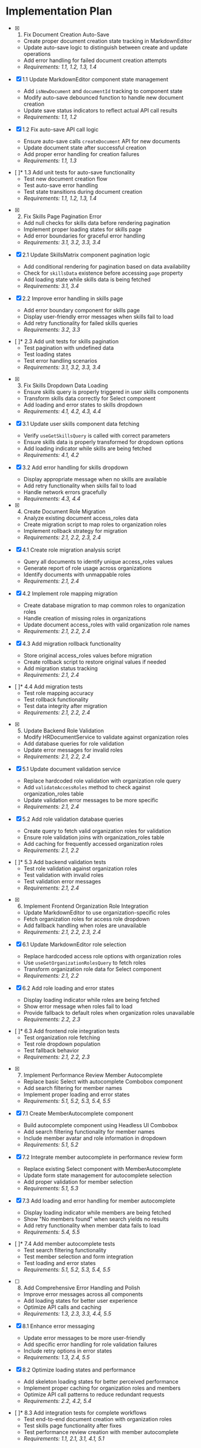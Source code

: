 # Implementation Plan

- [x] 1. Fix Document Creation Auto-Save
  - Create proper document creation state tracking in MarkdownEditor
  - Update auto-save logic to distinguish between create and update operations
  - Add error handling for failed document creation attempts
  - _Requirements: 1.1, 1.2, 1.3, 1.4_

- [x] 1.1 Update MarkdownEditor component state management
  - Add `isNewDocument` and `documentId` tracking to component state
  - Modify auto-save debounced function to handle new document creation
  - Update save status indicators to reflect actual API call results
  - _Requirements: 1.1, 1.2_

- [x] 1.2 Fix auto-save API call logic
  - Ensure auto-save calls `createDocument` API for new documents
  - Update document state after successful creation
  - Add proper error handling for creation failures
  - _Requirements: 1.1, 1.3_

- [ ]* 1.3 Add unit tests for auto-save functionality
  - Test new document creation flow
  - Test auto-save error handling
  - Test state transitions during document creation
  - _Requirements: 1.1, 1.2, 1.3, 1.4_

- [x] 2. Fix Skills Page Pagination Error
  - Add null checks for skills data before rendering pagination
  - Implement proper loading states for skills page
  - Add error boundaries for graceful error handling
  - _Requirements: 3.1, 3.2, 3.3, 3.4_

- [x] 2.1 Update SkillsMatrix component pagination logic
  - Add conditional rendering for pagination based on data availability
  - Check for `skillsData` existence before accessing `page` property
  - Add loading state while skills data is being fetched
  - _Requirements: 3.1, 3.4_

- [x] 2.2 Improve error handling in skills page
  - Add error boundary component for skills page
  - Display user-friendly error messages when skills fail to load
  - Add retry functionality for failed skills queries
  - _Requirements: 3.2, 3.3_

- [ ]* 2.3 Add unit tests for skills pagination
  - Test pagination with undefined data
  - Test loading states
  - Test error handling scenarios
  - _Requirements: 3.1, 3.2, 3.3, 3.4_

- [x] 3. Fix Skills Dropdown Data Loading
  - Ensure skills query is properly triggered in user skills components
  - Transform skills data correctly for Select component
  - Add loading and error states to skills dropdown
  - _Requirements: 4.1, 4.2, 4.3, 4.4_

- [x] 3.1 Update user skills component data fetching
  - Verify `useGetSkillsQuery` is called with correct parameters
  - Ensure skills data is properly transformed for dropdown options
  - Add loading indicator while skills are being fetched
  - _Requirements: 4.1, 4.2_

- [x] 3.2 Add error handling for skills dropdown
  - Display appropriate message when no skills are available
  - Add retry functionality when skills fail to load
  - Handle network errors gracefully
  - _Requirements: 4.3, 4.4_

- [x] 4. Create Document Role Migration
  - Analyze existing document access_roles data
  - Create migration script to map roles to organization roles
  - Implement rollback strategy for migration
  - _Requirements: 2.1, 2.2, 2.3, 2.4_

- [x] 4.1 Create role migration analysis script
  - Query all documents to identify unique access_roles values
  - Generate report of role usage across organizations
  - Identify documents with unmappable roles
  - _Requirements: 2.1, 2.4_

- [x] 4.2 Implement role mapping migration
  - Create database migration to map common roles to organization roles
  - Handle creation of missing roles in organizations
  - Update document access_roles with valid organization role names
  - _Requirements: 2.1, 2.2, 2.4_

- [x] 4.3 Add migration rollback functionality
  - Store original access_roles values before migration
  - Create rollback script to restore original values if needed
  - Add migration status tracking
  - _Requirements: 2.1, 2.4_

- [ ]* 4.4 Add migration tests
  - Test role mapping accuracy
  - Test rollback functionality
  - Test data integrity after migration
  - _Requirements: 2.1, 2.2, 2.4_

- [x] 5. Update Backend Role Validation
  - Modify HRDocumentService to validate against organization roles
  - Add database queries for role validation
  - Update error messages for invalid roles
  - _Requirements: 2.1, 2.2, 2.4_

- [x] 5.1 Update document validation service
  - Replace hardcoded role validation with organization role query
  - Add `validateAccessRoles` method to check against organization_roles table
  - Update validation error messages to be more specific
  - _Requirements: 2.1, 2.4_

- [x] 5.2 Add role validation database queries
  - Create query to fetch valid organization roles for validation
  - Ensure role validation joins with organization_roles table
  - Add caching for frequently accessed organization roles
  - _Requirements: 2.1, 2.2_

- [ ]* 5.3 Add backend validation tests
  - Test role validation against organization roles
  - Test validation with invalid roles
  - Test validation error messages
  - _Requirements: 2.1, 2.4_

- [x] 6. Implement Frontend Organization Role Integration
  - Update MarkdownEditor to use organization-specific roles
  - Fetch organization roles for access role dropdown
  - Add fallback handling when roles are unavailable
  - _Requirements: 2.1, 2.2, 2.3, 2.4_

- [x] 6.1 Update MarkdownEditor role selection
  - Replace hardcoded access role options with organization roles
  - Use `useGetOrganizationRolesQuery` to fetch roles
  - Transform organization role data for Select component
  - _Requirements: 2.1, 2.2_

- [x] 6.2 Add role loading and error states
  - Display loading indicator while roles are being fetched
  - Show error message when roles fail to load
  - Provide fallback to default roles when organization roles unavailable
  - _Requirements: 2.2, 2.3_

- [ ]* 6.3 Add frontend role integration tests
  - Test organization role fetching
  - Test role dropdown population
  - Test fallback behavior
  - _Requirements: 2.1, 2.2, 2.3_

- [x] 7. Implement Performance Review Member Autocomplete
  - Replace basic Select with autocomplete Combobox component
  - Add search filtering for member names
  - Implement proper loading and error states
  - _Requirements: 5.1, 5.2, 5.3, 5.4, 5.5_

- [x] 7.1 Create MemberAutocomplete component
  - Build autocomplete component using Headless UI Combobox
  - Add search filtering functionality for member names
  - Include member avatar and role information in dropdown
  - _Requirements: 5.1, 5.2_

- [x] 7.2 Integrate member autocomplete in performance review form
  - Replace existing Select component with MemberAutocomplete
  - Update form state management for autocomplete selection
  - Add proper validation for member selection
  - _Requirements: 5.1, 5.3_

- [x] 7.3 Add loading and error handling for member autocomplete
  - Display loading indicator while members are being fetched
  - Show "No members found" when search yields no results
  - Add retry functionality when member data fails to load
  - _Requirements: 5.4, 5.5_

- [ ]* 7.4 Add member autocomplete tests
  - Test search filtering functionality
  - Test member selection and form integration
  - Test loading and error states
  - _Requirements: 5.1, 5.2, 5.3, 5.4, 5.5_

- [ ] 8. Add Comprehensive Error Handling and Polish
  - Improve error messages across all components
  - Add loading states for better user experience
  - Optimize API calls and caching
  - _Requirements: 1.3, 2.3, 3.3, 4.4, 5.5_

- [x] 8.1 Enhance error messaging
  - Update error messages to be more user-friendly
  - Add specific error handling for role validation failures
  - Include retry options in error states
  - _Requirements: 1.3, 2.4, 5.5_

- [x] 8.2 Optimize loading states and performance
  - Add skeleton loading states for better perceived performance
  - Implement proper caching for organization roles and members
  - Optimize API call patterns to reduce redundant requests
  - _Requirements: 2.2, 4.2, 5.4_

- [ ]* 8.3 Add integration tests for complete workflows
  - Test end-to-end document creation with organization roles
  - Test skills page functionality after fixes
  - Test performance review creation with member autocomplete
  - _Requirements: 1.1, 2.1, 3.1, 4.1, 5.1_
